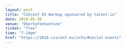 ```yaml
---
layout: post
title: "CSSconf EU Warmup sponsored by talent.io"
date: 2018-05-30
venue: "Oberhafenkantine"
ticket: "free"
time: "7-24pm"
href: "https://2018.cssconf.eu/info/#social-events"
---
```

